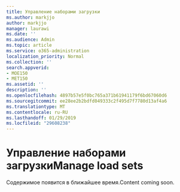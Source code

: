 ```yaml
---
title: Управление наборами загрузки
ms.author: markjjo
author: markjjo
manager: laurawi
ms.date: ''
ms.audience: Admin
ms.topic: article
ms.service: o365-administration
localization_priority: Normal
ms.collection: ''
search.appverid:
- MOE150
- MET150
ms.assetid: ''
description: ''
ms.openlocfilehash: 4897b57e5f0bc765a371b61941179f6bd67060d6
ms.sourcegitcommit: ee28ee2b2bdfd049333c2f495d7f7780d13af4a6
ms.translationtype: MT
ms.contentlocale: ru-RU
ms.lasthandoff: 01/29/2019
ms.locfileid: "29608238"
---
```

# <a name="manage-load-sets"></a><span data-ttu-id="99b44-102">Управление наборами загрузки</span><span class="sxs-lookup"><span data-stu-id="99b44-102">Manage load sets</span></span>

<span data-ttu-id="99b44-103">Содержимое появится в ближайшее время.</span><span class="sxs-lookup"><span data-stu-id="99b44-103">Content coming soon.</span></span>